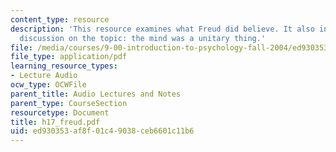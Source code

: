 ```yaml
---
content_type: resource
description: 'This resource examines what Freud did believe. It also inlcudes the
  discussion on the topic: the mind was a unitary thing.'
file: /media/courses/9-00-introduction-to-psychology-fall-2004/ed930353af8f01c49038ceb6601c11b6_h17_freud.pdf
file_type: application/pdf
learning_resource_types:
- Lecture Audio
ocw_type: OCWFile
parent_title: Audio Lectures and Notes
parent_type: CourseSection
resourcetype: Document
title: h17_freud.pdf
uid: ed930353-af8f-01c4-9038-ceb6601c11b6
---
```

